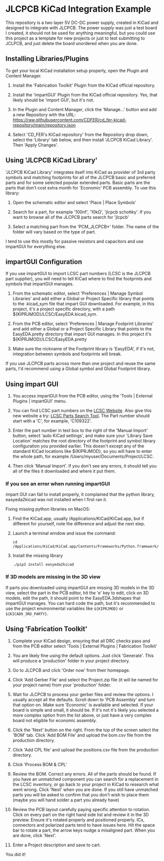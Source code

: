 # JLCPCB KiCad Integration Example

This repository is a two layer 5V DC-DC power supply, created in KiCad and designed to integrate with JLCPCB. The power supply was just a test board I created, it should not be used for anything meaningful, but you could use this project as a template for new projects or just to test submitting to JCLPCB, and just delete the board unordered when you are done.

## Installing Libraries/Plugins

To get your local KiCad installation setup properly, open the Plugin and Content Manager.

1. Install the 'Fabrication Toolkit' Plugin from the KiCad official repository.

2. Install the 'impartGUI' Plugin from the KiCad official repository. Yes, that likely should be 'import GUI', but it's not.

3. In the Plugin and Content Manager, click the 'Manage...' button and add a new Repository with the URL: https://raw.githubusercontent.com/CDFER/cd_fer-kicad-repository/main/repository.json

4. Select 'CD_FER's KiCad repository' from the Repository drop down, select the 'Library' tab below, and then install 'JLCPCB KiCad Library'. Then 'Apply Changes'.

## Using 'JLCPCB KiCad Library'

'JLCPCB KiCad Library' integrates itself into KiCad as provider of 3rd party symbols and matching footprints for all of the JLCPCB basic and preferred parts and for some selected popular extended parts. Basic parts are the parts that don't cost extra month for 'Economic' PCB assembly. To use this library:

1. Open the schematic editor and select 'Place | Place Symbols'

2. Search for a part, for example '100nf', '10kΩ', 'jlcpcb schottky'. If you want to browse all of the JLCPCB parts search for 'jlcpcb'

3. Select a matching part from the 'PCM_JLCPCB\*' folder. The name of the folder will vary based on the type of part.

I tend to use this mostly for passive resistors and capacitors and use impartGUI for everything else.

## impartGUI Configuration

If you use impartGUI to import LCSC part numbers (LCSC is the JLCPCB part supplier), you will need to tell KiCad where to find the footprints and symbols that impartGUI manages.

1. From the schematic editor, select 'Preferences | Manage Symbol Libraries' and add either a Global or Project Specific library that points to the .kicad_sym file that impart GUI downloaded. For example, in this project, it's a project specific directory, with a path ${KIPRJMOD}/LCSC/EasyEDA.kicad_sym.

2. From the PCB editor, select 'Preferences | Manage Footprint Libraries' and add either a Global or a Project Specific Library that points to the EasyEDA.pretty directory that impart GUI manages. In this project it's ${KIPRJMOD}/LCSC/EasyEDA.pretty

3. Make sure the nickname of the Footprint library is 'EasyEDA', if it's not, integration between symbols and footprints will break.

If you use JLCPCB parts across more than one project and reuse the same parts, I'd recommend using a Global symbol and Global Footprint library.

## Using impart GUI

1. You access impartGUI from the PCB editor, using the 'Tools | External Plugins | impartGUI' menu.

2. You can find LCSC part numbers on the [LCSC Website](https://lcsc.com). Also give this new website a try: [LCSC Parts Search Tool](https://lcscpartsearchgit.streamlit.app/?embed_options=dark_theme). The Part number should start with a 'C', for example, 'C109322'.

3. Enter the part number in text box to the right of the 'Manual Import' button, select 'auto KiCad settings', and make sure your 'Library Save Location' matches the root directory of the footprint and symbol library configuration you provided earlier. This doesn't except any of the standard KiCad locations like ${KIPRJMOD}, so you will have to enter the whole path, for example /Users/myuser/Documents/Project/LCSC.

4. Then click 'Manual Import'. If you don't see any errors, it should tell you all of the files it downloaded and where it put them.

### If you see an error when running impartGUI

impart GUI can fail to install properly, it complained that the python library, easyeda2kicad was not installed when I first ran it.

Fixing missing python libraries on MacOS:

1. Find the KiCad.app, usually /Applications/KiCad/KiCad.app, but if different for yourself, note the difference and adjust the next step.
2. Launch a terminal window and issue the command:

    ```
    cd /Applications/KiCad/KiCad.app/Contents/Frameworks/Python.framework/Versions/Current/bin
    ```

3. Install the missing library
    ```
    ./pip3 install easyeda2kicad
    ```

### If 3D models are missing in the 3D view

If parts you downloaded using impartGUI are missing 3D models in the 3D view, select the part in the PCB editor, hit the 'e' key to edit, click on 3D models, edit the path, it should point to the EasyEDA.3dshapes that impartGUI manages. You can hard code the path, but it's recommended to use the project environmental variables like `${KIPRJMOD}` or `${KICAD9_3RD_PARTY}`.

## Using 'Fabrication Toolkit'

1. Complete your KiCad design, ensuring that all DRC checks pass and from the PCB editor select 'Tools | External Plugins | Fabrication Toolkit'

2. You are likely fine using the default options. Just click 'Generate'. This will produce a 'production' folder in your project directory.

3. Go to JLCPCB and click 'Order now' from their homepage.

4. Click 'Add Gerber File' and select the Project.zip file (it will be named for your project name) from your 'production' folder.

5. Wait for JLCPCB to process your gerber files and review the options. I usually accept all the defaults. Scroll down to 'PCB Assembly' and turn that option on. Make sure 'Economic' is available and selected. If your board is simple and small, it should be. If it's not it's likely you selected a more complex option from the list above, or just have a very complex board not eligible for economic assembly.

6. Click the 'Next' button on the right. From the top of the screen select the 'BOM' tab. Click 'Add BOM File' and upload the bom.csv file from the production directory.

7. Click 'Add CPL file' and upload the positions.csv file from the production directory.

8. Click 'Process BOM & CPL'

9. Review the BOM. Correct any errors. All of the parts should be found. If you have an unmatched component you can search for a replacement in the LCSC inventory, or go back to your project in KiCad to research what went wrong. Click 'Next' when you are done. If you still have unmatched parts you will be asked to confirm that you don't wish to place them (maybe you will hand solder a part you already have)

10. Review the PCB layout carefully paying specific attention to rotation. Click on every part on the right hand side list and review it in the 3D preview. Ensure it's rotated properly and positioned properly. ICs, connectors and polarized parts tend to have issues here. Hit the space bar to rotate a part, the arrow keys nudge a misaligned part. When you are done, click 'Next'.

11. Enter a Project description and save to cart.

You did it!
